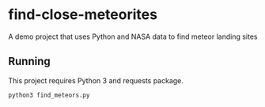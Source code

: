 # find-close-meteorites
A demo project that uses Python and NASA data to find meteor landing sites

## Running

This project requires Python 3 and requests package.

`python3 find_meteors.py`
